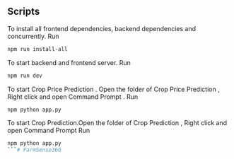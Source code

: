 
## Scripts

To install all frontend dependencies, backend dependencies and concurrently. Run

```sh
npm run install-all
```

To start backend and frontend server. Run

```sh
npm run dev
```

To start Crop Price Prediction . Open the folder of Crop Price Prediction , Right click and open Command Prompt . Run

```sh
npm python app.py
```

To start Crop Prediction.Open the folder of Crop Prediction , Right click and open Command Prompt  Run

```sh
npm python app.py
```#   F a r m S e n s e 3 6 0  
 